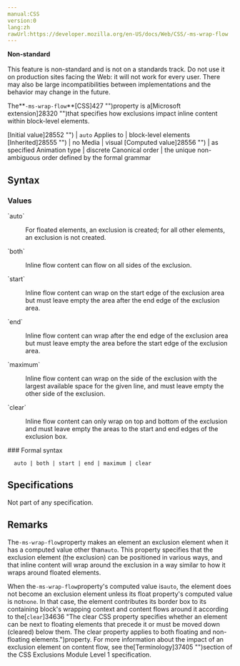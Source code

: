 ```yaml
---
manual:CSS
version:0
lang:zh
rawUrl:https://developer.mozilla.org/en-US/docs/Web/CSS/-ms-wrap-flow
---
```






**Non-standard**<br></br>This feature is non-standard and is not on a standards track. Do not use it on production sites facing the Web: it will not work for every user. There may also be large incompatibilities between implementations and the behavior may change in the future.






The**`-ms-wrap-flow`**[CSS]427 "")property is a[Microsoft extension]28320 "")that specifies how exclusions impact inline content within block-level elements.


[Initial value]28552 "") | `auto` 
Applies to | block-level elements 
[Inherited]28555 "") | no 
Media | visual 
[Computed value]28556 "") | as specified 
Animation type | discrete 
Canonical order | the unique non-ambiguous order defined by the formal grammar 


## Syntax<a name="Syntax"></a>

### Values<a name="Values"></a>
<dl><dt id=''>`auto`</dt><dd>

For floated elements, an exclusion is created; for all other elements, an exclusion is not created.

</dd><dt id=''>`both`</dt><dd>

Inline flow content can flow on all sides of the exclusion.

</dd><dt id=''>`start`</dt><dd>

Inline flow content can wrap on the start edge of the exclusion area but must leave empty the area after the end edge of the exclusion area.

</dd><dt id=''>`end`</dt><dd>

Inline flow content can wrap after the end edge of the exclusion area but must leave empty the area before the start edge of the exclusion area.

</dd><dt id=''>`maximum`</dt><dd>

Inline flow content can wrap on the side of the exclusion with the largest available space for the given line, and must leave empty the other side of the exclusion.

</dd><dt id=''>`clear`</dt><dd>

Inline flow content can only wrap on top and bottom of the exclusion and must leave empty the areas to the start and end edges of the exclusion box.

</dd></dl>
### Formal syntax<a name="Formal_syntax"></a>

```
  auto | both | start | end | maximum | clear

```

## Specifications<a name="Specifications"></a>


Not part of any specification.


## Remarks<a name="Remarks"></a>


The`-ms-wrap-flow`property makes an element an exclusion element when it has a computed value other than`auto`. This property specifies that the exclusion element (the exclusion) can be positioned in various ways, and that inline content will wrap around the exclusion in a way similar to how it wraps around floated elements.



When the`-ms-wrap-flow`property&#39;s computed value is`auto`, the element does not become an exclusion element unless its float property&#39;s computed value is not`none`. In that case, the element contributes its border box to its containing block&#39;s wrapping context and content flows around it according to the[`clear`]34636 "The clear CSS property specifies whether an element can be next to floating elements that precede it or must be moved down (cleared) below them. The clear property applies to both floating and non-floating elements.")property. For more information about the impact of an exclusion element on content flow, see the[Terminology]37405 "")section of the CSS Exclusions Module Level 1 specification.




